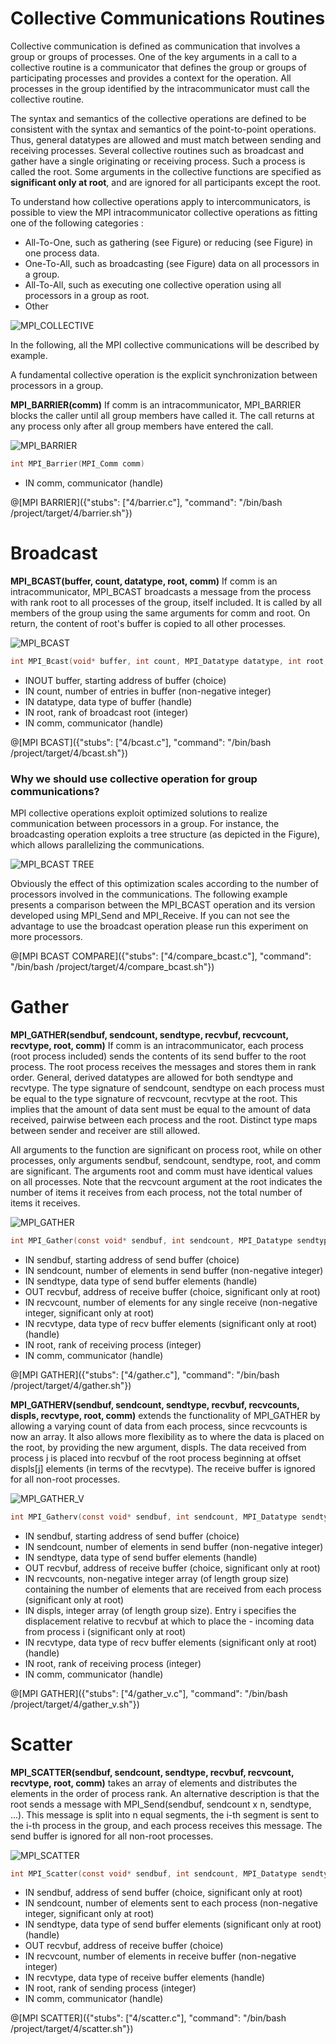 # Collective Communications Routines

Collective communication is defined as communication that involves a group or groups of processes. One of the key arguments in a call to a collective routine is a communicator that defines the group or groups of participating processes and provides a context for the operation. All processes in the group identified by the intracommunicator must call the collective routine.

The syntax and semantics of the collective operations are defined to be consistent with the syntax and semantics of the point-to-point operations. Thus, general datatypes are allowed and must match between sending and receiving processes. Several collective routines such as broadcast and gather have a single originating or receiving process. Such a process is called the root. Some arguments in the collective functions are specified as **significant only at root**, and are ignored for all participants except the root. 

To understand how collective operations apply to intercommunicators, is possible to view the MPI intracommunicator collective operations as fitting one of the following categories :
- All-To-One, such as gathering (see Figure) or reducing (see Figure)  in one process data.
- One-To-All, such as broadcasting (see Figure)  data on all processors in a group.
- All-To-All, such as executing one collective operation using all processors in a group as root.
- Other

![MPI_COLLECTIVE](/img/coll-fig1-22.gif)

In the following, all the MPI collective communications will be described by example.

A fundamental collective operation is the explicit synchronization between processors in a group.

**MPI_BARRIER(comm)** If comm is an intracommunicator, MPI_BARRIER blocks the caller until all group members have called it. The call returns at any process only after all group members have entered the call.

![MPI_BARRIER](/img/barrier.png)

```c
int MPI_Barrier(MPI_Comm comm)
```
- IN comm, communicator (handle)


@[MPI BARRIER]({"stubs": ["4/barrier.c"], "command": "/bin/bash /project/target/4/barrier.sh"})

# Broadcast

**MPI_BCAST(buffer, count, datatype, root, comm)** If comm is an intracommunicator, MPI_BCAST broadcasts a message from the process with rank root to all processes of the group, itself included. It is called by all members of the group using the same arguments for comm and root. On return, the content of root's buffer is copied to all other processes.

![MPI_BCAST](/img/MPI_BCAST.png)

```c
int MPI_Bcast(void* buffer, int count, MPI_Datatype datatype, int root,MPI_Comm comm)
```
- INOUT buffer, starting address of buffer (choice)
- IN count, number of entries in buffer (non-negative integer)
- IN datatype, data type of buffer (handle)
- IN root, rank of broadcast root (integer)
- IN comm, communicator (handle)

@[MPI BCAST]({"stubs": ["4/bcast.c"], "command": "/bin/bash /project/target/4/bcast.sh"})

### Why we should use collective operation for group communications?

MPI collective operations exploit optimized solutions to realize communication between processors in a group. For instance, the broadcasting operation exploits a tree structure  (as depicted in the Figure), which allows parallelizing the communications. 


![MPI_BCAST TREE](/img/broadcast_tree.png)


Obviously the effect of this optimization scales according to the number of processors involved in the communications. The following example presents a comparison between the MPI_BCAST operation and its version developed using MPI_Send and MPI_Receive. If you can not see the advantage to use the broadcast operation please run this experiment on more processors.

@[MPI BCAST COMPARE]({"stubs": ["4/compare_bcast.c"], "command": "/bin/bash /project/target/4/compare_bcast.sh"})

# Gather

**MPI_GATHER(sendbuf, sendcount, sendtype, recvbuf, recvcount, recvtype, root, comm)** If comm is an intracommunicator, each process (root process included) sends the contents of its send buffer to the root process. The root process receives the messages and stores them in rank order. General, derived datatypes are allowed for both sendtype and recvtype. The type signature of sendcount, sendtype on each process must be equal to the type signature of recvcount, recvtype at the root. This implies that the amount of data sent must be equal to the amount of data received, pairwise between each process and the root. Distinct type maps between sender and receiver are still allowed.

All arguments to the function are significant on process root, while on other processes, only arguments sendbuf, sendcount, sendtype, root, and comm are significant. The arguments root and comm must have identical values on all processes. Note that the recvcount argument at the root indicates the number of items it receives from each process, not the total number of items it receives.

![MPI_GATHER](/img/gather.png)

```c
int MPI_Gather(const void* sendbuf, int sendcount, MPI_Datatype sendtype,void* recvbuf, int recvcount, MPI_Datatype recvtype, int root,MPI_Comm comm)
```
- IN sendbuf,	starting address of send buffer (choice)
- IN sendcount,	number of elements in send buffer (non-negative integer)
- IN sendtype,	data type of send buffer elements (handle)
- OUT recvbuf,	address of receive buffer (choice, significant only at root)
- IN recvcount,	number of elements for any single receive (non-negative integer, significant only at root)
- IN recvtype,	data type of recv buffer elements (significant only at root) (handle)
- IN root,	rank of receiving process (integer)
- IN comm,	communicator (handle)

@[MPI GATHER]({"stubs": ["4/gather.c"], "command": "/bin/bash /project/target/4/gather.sh"})


**MPI_GATHERV(sendbuf, sendcount, sendtype, recvbuf, recvcounts, displs, recvtype, root, comm)** extends the functionality of MPI_GATHER by allowing a varying count of data from each process, since recvcounts is now an array. It also allows more flexibility as to where the data is placed on the root, by providing the new argument, displs. The data received from process j is placed into recvbuf of the root process beginning at offset displs[j] elements (in terms of the recvtype). The receive buffer is ignored for all non-root processes.

![MPI_GATHER_V](/img/gatherv.gif)

```c
int MPI_Gatherv(const void* sendbuf, int sendcount, MPI_Datatype sendtype, void* recvbuf, const int recvcounts[], const int displs[], MPI_Datatype recvtype, int root, MPI_Comm comm)
```
- IN sendbuf,	starting address of send buffer (choice)
- IN sendcount,	number of elements in send buffer (non-negative integer)
- IN sendtype,	data type of send buffer elements (handle)
- OUT recvbuf,	address of receive buffer (choice, significant only at root)
- IN recvcounts,	non-negative integer array (of length group size) containing the number of elements that are received from each process (significant only at root)
- IN displs,	integer array (of length group size). Entry i specifies the displacement relative to recvbuf at which to place the - incoming data from process i (significant only at root)
- IN recvtype,	data type of recv buffer elements (significant only at root) (handle)
- IN root,	rank of receiving process (integer)
- IN comm,	communicator (handle)

@[MPI GATHER]({"stubs": ["4/gather_v.c"], "command": "/bin/bash /project/target/4/gather_v.sh"})



# Scatter

**MPI_SCATTER(sendbuf, sendcount, sendtype, recvbuf, recvcount, recvtype, root, comm)** takes an array of elements and distributes the elements in the order of process rank. An alternative description is that the root sends a message with MPI_Send(sendbuf, sendcount x n, sendtype, ...). This message is split into n equal segments, the i-th segment is sent to the i-th process in the group, and each process receives this message. The send buffer is ignored for all non-root processes.

![MPI_SCATTER](/img/scatter.png)

```c
int MPI_Scatter(const void* sendbuf, int sendcount, MPI_Datatype sendtype, void* recvbuf, int recvcount, MPI_Datatype recvtype, int root, MPI_Comm comm)
```
- IN sendbuf,	address of send buffer (choice, significant only at root)
- IN sendcount,	number of elements sent to each process (non-negative integer, significant only at root)
- IN sendtype,	data type of send buffer elements (significant only at root) (handle)
- OUT recvbuf,	address of receive buffer (choice)
- IN recvcount,	number of elements in receive buffer (non-negative integer)
- IN recvtype,	data type of receive buffer elements (handle)
- IN root,	rank of sending process (integer)
- IN comm,	communicator (handle)

@[MPI SCATTER]({"stubs": ["4/scatter.c"], "command": "/bin/bash /project/target/4/scatter.sh"})
